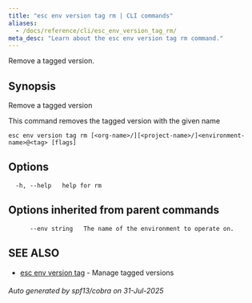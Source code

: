 ```yaml
---
title: "esc env version tag rm | CLI commands"
aliases:
  - /docs/reference/cli/esc_env_version_tag_rm/
meta_desc: "Learn about the esc env version tag rm command."
---
```




Remove a tagged version.

## Synopsis

Remove a tagged version

This command removes the tagged version with the given name

```
esc env version tag rm [<org-name>/][<project-name>/]<environment-name>@<tag> [flags]
```

## Options

```
  -h, --help   help for rm
```

## Options inherited from parent commands

```
      --env string   The name of the environment to operate on.
```

## SEE ALSO

* [esc env version tag](/docs/esc/cli/commands/esc_env_version_tag/)	 - Manage tagged versions

###### Auto generated by spf13/cobra on 31-Jul-2025
